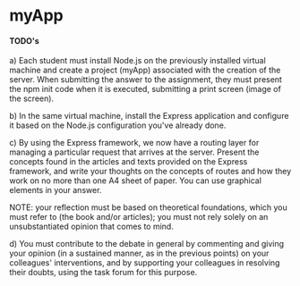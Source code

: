 # myApp
#### TODO's

a) Each student must install Node.js on the previously installed virtual machine and create a project (myApp) associated with the creation of the server. When submitting the answer to the assignment, they must present the npm init code when it is executed, submitting a print screen (image of the screen).

b) In the same virtual machine, install the Express application and configure it based on the Node.js configuration you've already done. 

c) By using the Express framework, we now have a routing layer for managing a particular request that arrives at the server. Present the concepts found in the articles and texts provided on the Express framework, and write your thoughts on the concepts of routes and how they work on no more than one A4 sheet of paper. You can use graphical elements in your answer. 

NOTE: your reflection must be based on theoretical foundations, which you must refer to (the book and/or articles); you must not rely solely on an unsubstantiated opinion that comes to mind.

d) You must contribute to the debate in general by commenting and giving your opinion (in a sustained manner, as in the previous points) on your colleagues' interventions, and by supporting your colleagues in resolving their doubts, using the task forum for this purpose.
